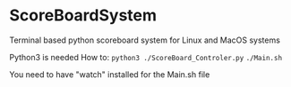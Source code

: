 # ScoreBoardSystem
Terminal based python scoreboard system for Linux and MacOS systems

Python3 is needed
How to:
``` python3 ./ScoreBoard_Controler.py ```
``` ./Main.sh ```

You need to have "watch" installed for the Main.sh file
